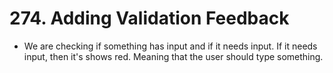 # 274. Adding Validation Feedback
- We are checking if something has input and if it needs input. If it needs input, then it's shows red. Meaning that the user should type something. 